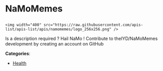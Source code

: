 # NaMoMemes<p align="center">
    <img width="400" src="https://raw.githubusercontent.com/apis-list/apis-list/apis/namomemes/logo_256x256.png" />
</p>

Is a description required ? Hail NaMo ! Contribute to theIYD/NaMoMemes development by creating an account on GitHub

**Categories**:

- [Health](https://github/apis-list/apis-list#health)





